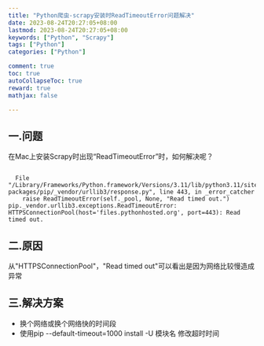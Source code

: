 ```yaml
---
title: "Python爬虫-scrapy安装时ReadTimeoutError问题解决"
date: 2023-08-24T20:27:05+08:00
lastmod: 2023-08-24T20:27:05+08:00
keywords: ["Python", "Scrapy"]
tags: ["Python"]
categories: ["Python"]

comment: true
toc: true
autoCollapseToc: true
reward: true
mathjax: false

---
```


<!--more-->

## 一.问题

在Mac上安装Scrapy时出现“ReadTimeoutError”时，如何解决呢？

```terminal

  File "/Library/Frameworks/Python.framework/Versions/3.11/lib/python3.11/site-packages/pip/_vendor/urllib3/response.py", line 443, in _error_catcher
    raise ReadTimeoutError(self._pool, None, "Read timed out.")
pip._vendor.urllib3.exceptions.ReadTimeoutError: HTTPSConnectionPool(host='files.pythonhosted.org', port=443): Read timed out.
```

## 二.原因

从"HTTPSConnectionPool"，"Read timed out"可以看出是因为网络比较慢造成异常

## 三.解决方案

* 换个网络或换个网络快的时间段
* 使用pip --default-timeout=1000 install -U 模块名 修改超时时间
